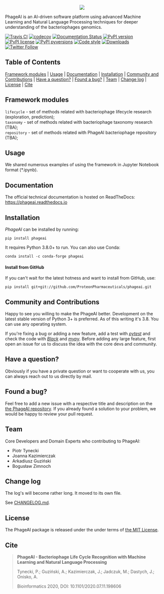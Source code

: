 <p align="center">
  <img src="https://phage.ai/static/phageai_logo.svg">
</p>


PhageAI is an AI-driven software platform using advanced Machine Learning and Natural Language Processing techniques for deeper understanding of the bacteriophages genomics.


[![Travis CI](https://travis-ci.com/github/ProteonPharmaceuticals/phageai.svg?branch=master)](https://travis-ci.com/github/ProteonPharmaceuticals/phageai)
[![codecov](https://codecov.io/gh/ProteonPharmaceuticals/phageai/branch/master/graph/badge.svg)](https://codecov.io/gh/ProteonPharmaceuticals/phageai)
[![Documentation Status](https://readthedocs.org/projects/phageai/badge/?version=stable)](https://phageai.readthedocs.io/en/stable/?badge=stable)
[![PyPI version](https://img.shields.io/pypi/v/phageai.svg)](https://pypi.org/project/phageai/)
[![PyPI license](https://img.shields.io/pypi/l/phageai.svg)](https://pypi.python.org/pypi/)
[![PyPI pyversions](https://img.shields.io/pypi/pyversions/phageai.svg)](https://pypi.python.org/pypi/phageai/)
[![Code style](https://img.shields.io/badge/code%20style-black-000000.svg)](https://github.com/psf/black)
[![Downloads](https://static.pepy.tech/badge/phageai)](https://pepy.tech/project/phageai)
[![Twitter Follow](https://img.shields.io/twitter/follow/phageai.svg?style=social)](https://twitter.com/phageai) 


## Table of Contents

[Framework modules](https://github.com/ProteonPharmaceuticals/phageai#framework-modules) | [Usage](https://github.com/ProteonPharmaceuticals/phageai#usage) | [Documentation](https://github.com/ProteonPharmaceuticals/phageai#documentation) | [Installation](https://github.com/ProteonPharmaceuticals/phageai#installation) | [Community and Contributions](https://github.com/ProteonPharmaceuticals/phageai#community-and-contributions) | [Have a question?](https://github.com/ProteonPharmaceuticals/phageai#have-a-question) | [Found a bug?](https://github.com/ProteonPharmaceuticals/phageai#found-a-bug) | [Team](https://github.com/ProteonPharmaceuticals/phageai#team) | [Change log](https://github.com/ProteonPharmaceuticals/phageai#change-log) | [License](https://github.com/ProteonPharmaceuticals/phageai#license) | [Cite](https://github.com/ProteonPharmaceuticals/phageai#cite)

## Framework modules

`lifecycle` - set of methods related with bacteriophage lifecycle research (exploration, prediction);  
`taxonomy` - set of methods related with bacteriophage taxonomy research (TBA);  
`repository` - set of methods related with PhageAI bacteriophage repository (TBA); 

## Usage

We shared numerous examples of using the framework in Jupyter Notebook format (*.ipynb).

## Documentation

The official technical documentation is hosted on ReadTheDocs: https://phageai.readthedocs.io

## Installation

_PhageAI_ can be installed by running:

```
pip install phageai
```

It requires Python 3.8.0+ to run. You can also use Conda:

```
conda install -c conda-forge phageai
```

#### Install from GitHub

If you can't wait for the latest hotness and want to install from GitHub, use:

```
pip install git+git://github.com/ProteonPharmaceuticals/phageai.git
```

## Community and Contributions

Happy to see you willing to make the PhageAI better. Development on the latest stable version of Python 3+ is preferred. As of this writing it's 3.8. You can use any operating system.

If you're fixing a bug or adding a new feature, add a test with *[pytest](https://github.com/pytest-dev/pytest)* and check the code with *[Black](https://github.com/psf/black/)* and *[mypy](https://github.com/python/mypy)*. Before adding any large feature, first open an issue for us to discuss the idea with the core devs and community.

## Have a question?

Obviously if you have a private question or want to cooperate with us, you can always reach out to us directly by mail.

## Found a bug?

Feel free to add a new issue with a respective title and description on the [the PhageAI repository](https://github.com/ProteonPharmaceuticals/phageai/issues). If you already found a solution to your problem, we would be happy to review your pull request.

## Team

Core Developers and Domain Experts who contributing to PhageAI:

* Piotr Tynecki
* Joanna Kazimierczak
* Arkadiusz Guziński
* Bogusław Zimnoch

## Change log

The log's will become rather long. It moved to its own file.

See [CHANGELOG.md](https://github.com/ProteonPharmaceuticals/phageai/blob/master/CHANGELOG.md).

## License

The PhageAI package is released under the under terms of [the MIT License](https://github.com/ProteonPharmaceuticals/phageai/blob/master/LICENSE).

## Cite

> **PhageAI - Bacteriophage Life Cycle Recognition with Machine Learning and Natural Language Processing**  
>
> Tynecki, P.; Guziński, A.; Kazimierczak, J.; Jadczuk, M.; Dastych, J.; Onisko, A.
>
> Bioinformatics 2020, DOI: 10.1101/2020.07.11.198606
